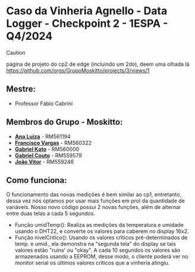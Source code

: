 # Caso da Vinheria Agnello - Data Logger - Checkpoint 2 - 1ESPA - Q4/2024

> [!CAUTION]
> página de projeto do cp2 de edge (incluindo um 2do), deem uma olhada lá
> https://github.com/orgs/GrupoMoskitto/projects/3/views/1

## Mestre: 
- Professor Fábio Cabrini
## Membros do Grupo - **Moskitto**:
- [**Ana Luiza**](https://github.com/anarand) - RM561194
- [**Francisco Vargas**](https://github.com/Franciscov25) - RM560322
- [**Gabriel Kato**](https://github.com/kato8088) - RM560000
- [**Gabriel Couto**](https://github.com/rouri404) - RM559579
- [**João Vitor**](https://github.com/joaomatosq) - RM559246

## Como funciona:
O funcionamento das novas medições é bem similar ao cp1, entretanto, dessa vez nós optamos por usar mais funções em prol da quantidade de variáveis. Nosso novo código possui 2 novas funções, além de alternar entre duas telas a cada 5 segundos.
- Função umidTemp(): Realiza as medições da temperatura e umidade usando o DHT22, e converte os valores para caberem no display 16x2.
- Função nivelCritico(): Usando os valores cŕíticos pré-determinados de temp. e umid., ela demonstra na "segunda tela" do display se tais valores estão "ruins' ou "okay".
A cada 10 segundos os valores são armazenados usando a EEPROM, desse modo, o cliente poderá ver no monitor serial os últimos valores críticos que a vinheria atingiu.

